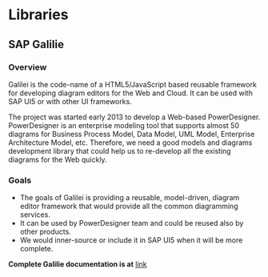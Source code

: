 # Libraries

## SAP Galilie

### Overview
Galilei is the code-name of a HTML5/JavaScript based reusable framework for developing diagram editors for the Web and Cloud. It can be used with SAP UI5 or with other UI frameworks.

The project was started early 2013 to develop a Web-based PowerDesigner. PowerDesigner is an enterprise modeling tool that supports almost 50 diagrams for Business Process Model, Data Model, UML Model, Enterprise Architecture Model, etc. Therefore, we need a good models and diagrams development library that could help us to re-develop all the existing diagrams for the Web quickly.

### Goals
* The goals of Galilei is providing a reusable, model-driven, diagram editor framework that would provide all the common diagramming services.
* It can be used by PowerDesigner team and could be reused also by other products.
* We would inner-source or include it in SAP UI5 when it will be more complete. 

**Complete Galilie documentation is at** [link](https://wiki.one.int.sap/wiki/display/PowerDesigner/Galilei)
